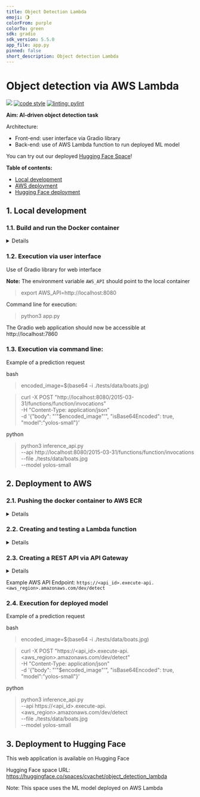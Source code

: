 ```yaml
---
title: Object Detection Lambda
emoji: 🌖
colorFrom: purple
colorTo: green
sdk: gradio
sdk_version: 5.5.0
app_file: app.py
pinned: false
short_description: Object detection Lambda
---
```


# Object detection via AWS Lambda

[![](https://img.shields.io/badge/python-3.10+-blue.svg)](https://www.python.org/downloads/)
[![code style](https://img.shields.io/badge/code%20style-black-000000.svg)](https://github.com/psf/black)
[![linting: pylint](https://img.shields.io/badge/linting-pylint-yellowgreen)](https://github.com/pylint-dev/pylint)


<b>Aim: AI-driven object detection task</b>

Architecture:
 - Front-end: user interface via Gradio library
 - Back-end: use of AWS Lambda function to run deployed ML model

You can try out our deployed [Hugging Face Space](https://huggingface.co/spaces/cvachet/object_detection_lambda
)!

<b>Table of contents: </b>
 - [Local development](#1-local-development)
 - [AWS deployment](#2-deployment-to-aws)
 - [Hugging Face deployment](#3-deployment-to-hugging-face)


## 1. Local development

### 1.1. Build and run the Docker container

<details>

Step 1 - Building the docker image

bash
> docker build -t object-detection-lambda .

Step 2 - Running the docker container locally

bash

> docker run --name object-detection-lambda-cont -p 8080:8080 object-detection-lambda

</details>

### 1.2. Execution via user interface
Use of Gradio library for web interface

<b>Note:</b> The environment variable ```AWS_API``` should point to the local container
> export AWS_API=http://localhost:8080

Command line for execution:
> python3 app.py

The Gradio web application should now be accessible at http://localhost:7860


### 1.3. Execution via command line:

Example of a prediction request

bash
> encoded_image=$(base64 -i ./tests/data/boats.jpg)

> curl -X POST "http://localhost:8080/2015-03-31/functions/function/invocations" \
> -H "Content-Type: application/json" \
> -d '{"body": "'"$encoded_image"'", "isBase64Encoded": true, "model":"yolos-small"}'

python
> python3 inference_api.py \
> --api http://localhost:8080/2015-03-31/functions/function/invocations \
> --file ./tests/data/boats.jpg \
> --model yolos-small


## 2. Deployment to AWS

### 2.1. Pushing the docker container to AWS ECR

<details>

Steps:
 - Create new ECR Repository via aws console

Example: ```object-detection-lambda```


 - Optional for aws cli configuration (to run above commands):
> aws configure
 
 - Authenticate Docker client to the Amazon ECR registry
> aws ecr get-login-password --region <aws_region> | docker login --username AWS --password-stdin <aws_account_id>.dkr.ecr.<aws_region>.amazonaws.com

 - Tag local docker image with the Amazon ECR registry and repository
> docker tag object-detection-lambda:latest <aws_account_id>.dkr.ecr.<aws_region>.amazonaws.com/object-detection-lambda:latest

 - Push docker image to ECR
> docker push <aws_account_id>.dkr.ecr.<aws_region>.amazonaws.com/object-detection-lambda:latest

[Link to AWS ECR Documention](https://docs.aws.amazon.com/AmazonECR/latest/userguide/docker-push-ecr-image.html)

</details>

### 2.2. Creating and testing a Lambda function

<details>

<b>Steps</b>: 
 - Create function from container image

Example name: ```object-detection```

 - Notes: the API endpoint will use the ```lambda_function.py``` file and ```lambda_hander``` function
 - Test the lambda via the AWS console


Advanced notes:
 - Steps to update the Lambda function with latest container via aws cli:
> aws lambda update-function-code --function-name object-detection --image-uri <aws_account_id>.dkr.ecr.<aws_region>.amazonaws.com/object-detection-lambda:latest

</details>

### 2.3. Creating a REST API via API Gateway

<details>

<b>Steps</b>: 
 - Create a new ```Rest API``` (e.g. ```object-detection-api```)
 - Add a new resource to the API (e.g. ```/detect```)
 - Add a ```POST``` method to the resource
 - Integrate the Lambda function to the API
   - Notes: currently using proxy integration option unchecked
 - Deploy API with a specific stage (e.g. ```dev``` stage)

</details>

Example AWS API Endpoint:
```https://<api_id>.execute-api.<aws_region>.amazonaws.com/dev/detect```


### 2.4. Execution for deployed model

Example of a prediction request

bash
> encoded_image=$(base64 -i ./tests/data/boats.jpg)

> curl -X POST "https://<api_id>.execute-api.<aws_region>.amazonaws.com/dev/detect" \
> -H "Content-Type: application/json" \
> -d '{"body": "'"$encoded_image"'", "isBase64Encoded": true, "model":"yolos-small"}'

python
> python3 inference_api.py \
> --api https://<api_id>.execute-api.<aws_region>.amazonaws.com/dev/detect \
> --file ./tests/data/boats.jpg \
> --model yolos-small


## 3. Deployment to Hugging Face

This web application is available on Hugging Face

Hugging Face space URL:
https://huggingface.co/spaces/cvachet/object_detection_lambda

Note: This space uses the ML model deployed on AWS Lambda
